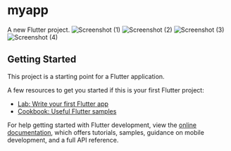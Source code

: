 # myapp

A new Flutter project.
![Screenshot (1)](https://github.com/BeingCyborg/OSTAD/assets/62154398/2c455482-6815-46ed-9177-307cabb5c77f)
![Screenshot (2)](https://github.com/BeingCyborg/OSTAD/assets/62154398/3965747b-f2bb-430d-9180-feaf6993590f)
![Screenshot (3)](https://github.com/BeingCyborg/OSTAD/assets/62154398/f2e8e636-beeb-4f73-aa93-2e4704d80f17)
![Screenshot (4)](https://github.com/BeingCyborg/OSTAD/assets/62154398/ac722ada-10c5-4086-a6ff-08b42de023f6)
## Getting Started

This project is a starting point for a Flutter application.

A few resources to get you started if this is your first Flutter project:

- [Lab: Write your first Flutter app](https://docs.flutter.dev/get-started/codelab)
- [Cookbook: Useful Flutter samples](https://docs.flutter.dev/cookbook)

For help getting started with Flutter development, view the
[online documentation](https://docs.flutter.dev/), which offers tutorials,
samples, guidance on mobile development, and a full API reference.
